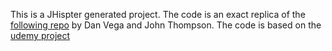 This is a JHispter generated project. The code is an exact replica of the [following repo] by  Dan Vega and John Thompson. The code is based on the [udemy project]

   

  [following repo]: https://github.com/Angular4JavaDevelopers/rfb-loyalty
  [udemy project]: https://www.udemy.com/angular-4-java-developers

